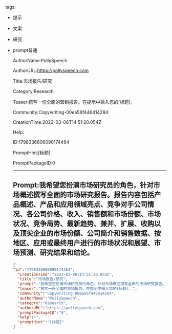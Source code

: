  tags: 
- 提示
- 文案
- 研究
- prompt普通

  AuthorName:PollySpeech

  AuthorURL:https://pollyspeech.com

  Title:市场报告/研究

  Category:Research

  Teaser:撰写一份全面的营销报告。在提示中输入您的[标题]。

  Community:Copywriting-00ea56f446414284

  CreationTime:2023-03-06T14:51:20.054Z

  Help:

  ID:1798336806090174464

  PromptHint:[标题]

  PromptPackageID:0

  ---

  ## Prompt:我希望您扮演市场研究员的角色，针对市场概述撰写全面的市场研究报告。报告内容包括产品概述、产品和应用领域亮点、竞争对手公司情况、各公司价格、收入、销售额和市场份额、市场状况、竞争局势、最新趋势、兼并、扩展、收购以及顶尖企业的市场份额、公司简介和销售数据、按地区、应用或最终用户进行的市场状况和展望、市场预测、研究结果和结论。

  ```json
  {
  "id":"1798336806090174464",
    "creationTime":"2023-03-06T14:51:20.054Z",
    "title":"市场报告/研究",
    "prompt":"我希望您扮演市场研究员的角色，针对市场概述撰写全面的市场研究报告。报告内容包括产品概述、产品和应用领域亮点、竞争对手公司情况、各公司价格、收入、销售额和市场份额、市场状况、竞争局势、最新趋势、兼并、扩展、收购以及顶尖企业的市场份额、公司简介和销售数据、按地区、应用或最终用户进行的市场状况和展望、市场预测、研究结果和结论。",
    "teaser":"撰写一份全面的营销报告。在提示中输入您的[标题]。",
    "community":"Copywriting-00ea56f446414284",
    "authorName":"PollySpeech",
    "category":"Research",
    "authorURL":"https://pollyspeech.com",
    "promptPackageID":"0",
    "help":"",
    "promptHint":"[标题]"
  }
  ```

